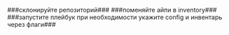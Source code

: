 ###склонируйте репозиторий###
###поменяйте айпи в inventory###
###запустите плейбук при необходимости укажите config и инвентарь через флаги###
